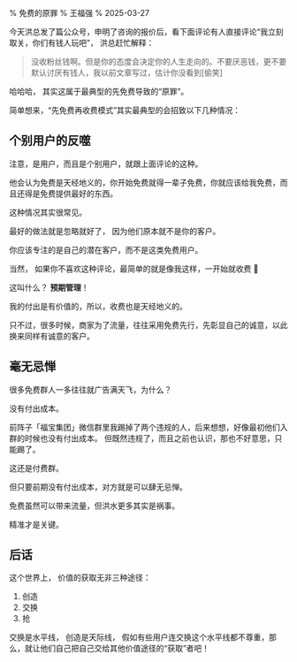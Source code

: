 % 免费的原罪
% 王福强
% 2025-03-27

今天洪总发了篇公众号，申明了咨询的报价后，看下面评论有人直接评论“我立刻取关，你们有钱人玩吧”， 洪总赶忙解释：

> 没收粉丝钱啊。但是你的态度会决定你的人生走向的。不要厌恶钱，更不要默认讨厌有钱人，我以前文章写过，估计你没看到[偷笑]

哈哈哈， 其实这属于最典型的先免费导致的“原罪”。

简单想来，“先免费再收费模式”其实最典型的会招致以下几种情况：

## 个别用户的反噬

注意，是用户，而且是个别用户，就跟上面评论的这种。

他会认为免费是天经地义的，你开始免费就得一辈子免费，你就应该给我免费，而且还得是免费提供最好的东西。

这种情况其实很常见。

最好的做法就是忽略就好了， 因为他们原本就不是你的客户。

你应该专注的是自己的潜在客户，而不是这类免费用户。

当然， 如果你不喜欢这种评论，最简单的就是像我这样，一开始就收费 🤣

这叫什么？ **预期管理**！

我的付出是有价值的，所以，收费也是天经地义的。 

只不过，很多时候，商家为了流量，往往采用免费先行，先彰显自己的诚意，以此换来同样有诚意的客户。

## 毫无忌惮

很多免费群人一多往往就广告满天飞，为什么？

没有付出成本。

前阵子「福宝集团」微信群里我踢掉了两个违规的人，后来想想，好像最初他们入群的时候也没有付出成本。 但既然违规了，而且之前也认识，那也不好意思，只能踢了。

这还是付费群。

但只要前期没有付出成本，对方就是可以肆无忌惮。

免费虽然可以带来流量，但洪水更多其实是祸事。

精准才是关键。

## 后话

这个世界上， 价值的获取无非三种途径：

1. 创造
2. 交换
3. 抢

交换是水平线， 创造是天际线， 假如有些用户连交换这个水平线都不尊重，那么，就让他们自己把自己交给其他价值途径的“获取”者吧！




